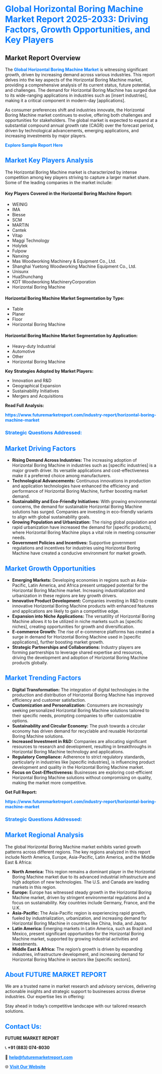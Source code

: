<h1 style="color: #007BFF;">Global Horizontal Boring Machine Market Report 2025-2033: Driving Factors, Growth Opportunities, and Key Players</h1>

<section id="overview">
<h2>Market Report Overview</h2>
<p>The <a href="https://www.futuremarketreport.com/industry-report/horizontal-boring-machine-market" style="color: #007BFF; text-decoration: none;"><strong>Global Horizontal Boring Machine Market</strong></a> is witnessing significant growth, driven by increasing demand across various industries. This report delves into the key aspects of the Horizontal Boring Machine market, providing a comprehensive analysis of its current status, future potential, and challenges. The demand for Horizontal Boring Machine has surged due to its wide-ranging applications in industries such as [insert industries], making it a critical component in modern-day [applications].</p>
<p>As consumer preferences shift and industries innovate, the Horizontal Boring Machine market continues to evolve, offering both challenges and opportunities for stakeholders. The global market is expected to expand at a substantial compound annual growth rate (CAGR) over the forecast period, driven by technological advancements, emerging applications, and increasing investments by major players.</p>
</section>

<section id="overview">
<p><a href="https://www.futuremarketreport.com/request-sample/reportId=110393" style="color: #007BFF; text-decoration: none;"><strong>Explore Sample Report Here</strong></a></p>
</section>

<section id="key-players">
<h2 style="color: #007BFF;">Market Key Players Analysis</h2>
<p>The Horizontal Boring Machine market is characterized by intense competition among key players striving to capture a larger market share. Some of the leading companies in the market include:</p>
<h4>Key Players Covered in the Horizontal Boring Machine Report:</h4>
<ul><li>WEINIG</li><li>IMA</li><li>Biesse</li><li>SCM</li><li>MARTIN</li><li>Cantek</li><li>Vitap</li><li>Maggi Technology</li><li>Holytek</li><li>Fulpow</li><li>Nanxing</li><li>Mas Woodworking Machinery &amp; Equipment Co., Ltd.</li><li>Shanghai Yuetong Woodworking Machine Equipment Co., Ltd.</li><li>Unisunx</li><li>HuaShunchang</li><li>KDT Woodworking MachineryCorporation</li><li>Horizontal Boring Machine</li></ul>
<h4>Horizontal Boring Machine Market Segmentation by Type:</h4>
<ul><li>Table</li><li>Planer</li><li>Floor</li><li>Horizontal Boring Machine</li></ul>

<h4>Horizontal Boring Machine Market Segmentation by Application:</h4>
<ul><li>Heavy-duty Industrial</li><li>Automotive</li><li>Other</li><li>Horizontal Boring Machine</li></ul>
<p><strong>Key Strategies Adopted by Market Players:</strong></p>
<ul>
<li>Innovation and R&D</li>
<li>Geographical Expansion</li>
<li>Sustainability Initiatives</li>
<li>Mergers and Acquisitions</li>
</ul>
</section>

<section>
<p><strong>Read Full Analysis: </strong></p><a href="https://www.futuremarketreport.com/industry-report/horizontal-boring-machine-market" style="color: #007BFF; text-decoration: none;"><strong>https://www.futuremarketreport.com/industry-report/horizontal-boring-machine-market</strong></a>
<h3 style="color: #007BFF;">Strategic Questions Addressed:</h3>
</section>

<section id="driving-factors">
<h2 style="color: #007BFF;">Market Driving Factors</h2>
<ul>
<li><strong>Rising Demand Across Industries:</strong> The increasing adoption of Horizontal Boring Machine in industries such as [specific industries] is a major growth driver. Its versatile applications and cost-effectiveness make it a preferred choice among manufacturers.</li>
<li><strong>Technological Advancements:</strong> Continuous innovations in production and application technologies have enhanced the efficiency and performance of Horizontal Boring Machine, further boosting market demand.</li>
<li><strong>Sustainability and Eco-Friendly Initiatives:</strong> With growing environmental concerns, the demand for sustainable Horizontal Boring Machine solutions has surged. Companies are investing in eco-friendly variants to align with global sustainability goals.</li>
<li><strong>Growing Population and Urbanization:</strong> The rising global population and rapid urbanization have increased the demand for [specific products], where Horizontal Boring Machine plays a vital role in meeting consumer needs.</li>
<li><strong>Government Policies and Incentives:</strong> Supportive government regulations and incentives for industries using Horizontal Boring Machine have created a conducive environment for market growth.</li>
</ul>
</section>

<section id="growth-opportunities">
<h2 style="color: #007BFF;">Market Growth Opportunities</h2>
<ul>
<li><strong>Emerging Markets:</strong> Developing economies in regions such as Asia-Pacific, Latin America, and Africa present untapped potential for the Horizontal Boring Machine market. Increasing industrialization and urbanization in these regions are key growth drivers.</li>
<li><strong>Innovative Product Development:</strong> Companies investing in R&D to create innovative Horizontal Boring Machine products with enhanced features and applications are likely to gain a competitive edge.</li>
<li><strong>Expansion into Niche Applications:</strong> The versatility of Horizontal Boring Machine allows it to be utilized in niche markets such as [specific niches], creating opportunities for growth and diversification.</li>
<li><strong>E-commerce Growth:</strong> The rise of e-commerce platforms has created a surge in demand for Horizontal Boring Machine used in [specific applications], further boosting market growth.</li>
<li><strong>Strategic Partnerships and Collaborations:</strong> Industry players are forming partnerships to leverage shared expertise and resources, driving the development and adoption of Horizontal Boring Machine products globally.</li>
</ul>
</section>

<section id="trending-factors">
<h2 style="color: #007BFF;">Market Trending Factors</h2>
<ul>
<li><strong>Digital Transformation:</strong> The integration of digital technologies in the production and distribution of Horizontal Boring Machine has improved efficiency and customer satisfaction.</li>
<li><strong>Customization and Personalization:</strong> Consumers are increasingly seeking personalized Horizontal Boring Machine solutions tailored to their specific needs, prompting companies to offer customizable options.</li>
<li><strong>Sustainability and Circular Economy:</strong> The push towards a circular economy has driven demand for recyclable and reusable Horizontal Boring Machine solutions.</li>
<li><strong>Increased Investment in R&D:</strong> Companies are allocating significant resources to research and development, resulting in breakthroughs in Horizontal Boring Machine technology and applications.</li>
<li><strong>Regulatory Compliance:</strong> Adherence to strict regulatory standards, particularly in industries like [specific industries], is influencing product development and quality in the Horizontal Boring Machine market.</li>
<li><strong>Focus on Cost-Effectiveness:</strong> Businesses are exploring cost-efficient Horizontal Boring Machine solutions without compromising on quality, making the market more competitive.</li>
</ul>
</section>

<section>
<p><strong>Get Full Report: </strong></p><a href="https://www.futuremarketreport.com/industry-report/horizontal-boring-machine-market" style="color: #007BFF; text-decoration: none;"><strong>https://www.futuremarketreport.com/industry-report/horizontal-boring-machine-market</strong></a>
<h3 style="color: #007BFF;">Strategic Questions Addressed:</h3>
</section>


<section id="regional-analysis">
<h2 style="color: #007BFF;">Market Regional Analysis</h2>
<p>The global Horizontal Boring Machine market exhibits varied growth patterns across different regions. The key regions analyzed in this report include North America, Europe, Asia-Pacific, Latin America, and the Middle East & Africa:</p>
<ul>
<li><strong>North America:</strong> This region remains a dominant player in the Horizontal Boring Machine market due to its advanced industrial infrastructure and high adoption of new technologies. The U.S. and Canada are leading markets in this region.</li>
<li><strong>Europe:</strong> Europe has witnessed steady growth in the Horizontal Boring Machine market, driven by stringent environmental regulations and a focus on sustainability. Key countries include Germany, France, and the U.K.</li>
<li><strong>Asia-Pacific:</strong> The Asia-Pacific region is experiencing rapid growth, fueled by industrialization, urbanization, and increasing demand for Horizontal Boring Machine in countries like China, India, and Japan.</li>
<li><strong>Latin America:</strong> Emerging markets in Latin America, such as Brazil and Mexico, present significant opportunities for the Horizontal Boring Machine market, supported by growing industrial activities and investments.</li>
<li><strong>Middle East & Africa:</strong> The region’s growth is driven by expanding industries, infrastructure development, and increasing demand for Horizontal Boring Machine in sectors like [specific sectors].</li>
</ul>
</section>

<footer>
<h2 style="color: #007BFF;">About FUTURE MARKET REPORT</h2>
<p>We are a trusted name in market research and advisory services, delivering actionable insights and strategic support to businesses across diverse industries. Our expertise lies in offering:</p>

<p>Stay ahead in today’s competitive landscape with our tailored research solutions.</p>

<h2 style="color: #007BFF;">Contact Us:</h2>
<p><strong>FUTURE MARKET REPORT</strong></p>
<p>📞 <strong>+91 (883) 074-8030</strong></p>
<p>📧 <strong><a href="mailto:help@futuremarketreport.com" style="color: #007BFF;">help@futuremarketreport.com</a></strong></p>
<p>🌐 <strong><a href="https://www.futuremarketreport.com/" style="color: #007BFF;">Visit Our Website</a></strong></p>
</footer>